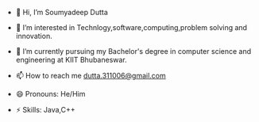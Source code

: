 - 👋 Hi, I’m Soumyadeep Dutta
- 👀 I’m interested in Technlogy,software,computing,problem solving and innovation.
- 🌱 I’m currently pursuing my Bachelor's degree in computer science and engineering at KIIT Bhubaneswar.
  
- 📫 How to reach me dutta.311006@gmail.com
- 😄 Pronouns: He/Him
- ⚡ Skills: Java,C++

<!---
Soumyad3110/Soumyad3110 is a ✨ special ✨ repository because its `README.md` (this file) appears on your GitHub profile.
You can click the Preview link to take a look at your changes.
--->
